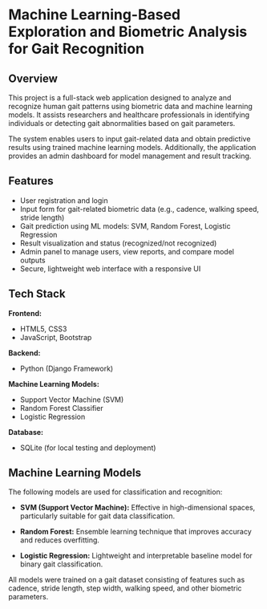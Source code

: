 # Machine Learning-Based Exploration and Biometric Analysis for Gait Recognition

## Overview

This project is a full-stack web application designed to analyze and recognize human gait patterns using biometric data and machine learning models. It assists researchers and healthcare professionals in identifying individuals or detecting gait abnormalities based on gait parameters.

The system enables users to input gait-related data and obtain predictive results using trained machine learning models. Additionally, the application provides an admin dashboard for model management and result tracking.

## Features

- User registration and login
- Input form for gait-related biometric data (e.g., cadence, walking speed, stride length)
- Gait prediction using ML models: SVM, Random Forest, Logistic Regression
- Result visualization and status (recognized/not recognized)
- Admin panel to manage users, view reports, and compare model outputs
- Secure, lightweight web interface with a responsive UI

## Tech Stack

**Frontend:**
- HTML5, CSS3
- JavaScript, Bootstrap

**Backend:**
- Python (Django Framework)

**Machine Learning Models:**
- Support Vector Machine (SVM)
- Random Forest Classifier
- Logistic Regression

**Database:**
- SQLite (for local testing and deployment)

## Machine Learning Models

The following models are used for classification and recognition:

- **SVM (Support Vector Machine):**
  Effective in high-dimensional spaces, particularly suitable for gait data classification.

- **Random Forest:**
  Ensemble learning technique that improves accuracy and reduces overfitting.

- **Logistic Regression:**
  Lightweight and interpretable baseline model for binary gait classification.

All models were trained on a gait dataset consisting of features such as cadence, stride length, step width, walking speed, and other biometric parameters.

